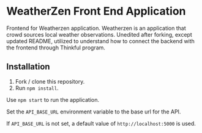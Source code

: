 # WeatherZen Front End Application

Frontend for Weatherzen application. Weatherzen is an application that crowd sources local weather observations. Unedited after forking, except updated README, utilized to understand how to connect the backend with the frontend through Thinkful program.

## Installation

1. Fork / clone this repository.
1. Run `npm install`.

Use `npm start` to run the application.

Set the `API_BASE_URL` environment variable to the base url for the API.

If `API_BASE_URL` is not set, a default value of `http://localhost:5000` is used.
